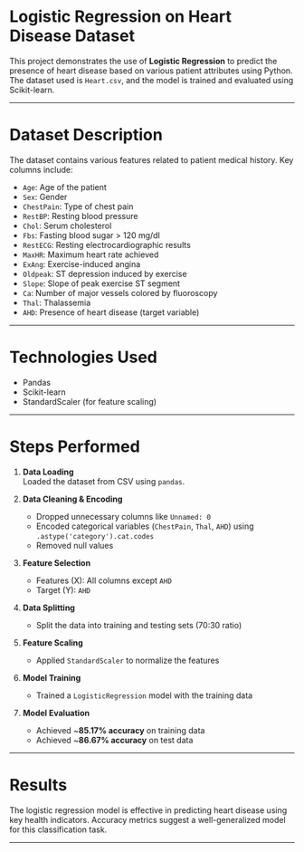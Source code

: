 #  Logistic Regression on Heart Disease Dataset

This project demonstrates the use of **Logistic Regression** to predict the presence of heart disease based on various patient attributes using Python. The dataset used is `Heart.csv`, and the model is trained and evaluated using Scikit-learn.

---

#  Dataset Description

The dataset contains various features related to patient medical history. Key columns include:

- `Age`: Age of the patient  
- `Sex`: Gender  
- `ChestPain`: Type of chest pain  
- `RestBP`: Resting blood pressure  
- `Chol`: Serum cholesterol  
- `Fbs`: Fasting blood sugar > 120 mg/dl  
- `RestECG`: Resting electrocardiographic results  
- `MaxHR`: Maximum heart rate achieved  
- `ExAng`: Exercise-induced angina  
- `Oldpeak`: ST depression induced by exercise  
- `Slope`: Slope of peak exercise ST segment  
- `Ca`: Number of major vessels colored by fluoroscopy  
- `Thal`: Thalassemia  
- `AHD`: Presence of heart disease (target variable)

---

#  Technologies Used
  
- Pandas  
- Scikit-learn    
- StandardScaler (for feature scaling)

---

#  Steps Performed

1. **Data Loading**  
   Loaded the dataset from CSV using `pandas`.

2. **Data Cleaning & Encoding**  
   - Dropped unnecessary columns like `Unnamed: 0`  
   - Encoded categorical variables (`ChestPain`, `Thal`, `AHD`) using `.astype('category').cat.codes`  
   - Removed null values

3. **Feature Selection**  
   - Features (X): All columns except `AHD`  
   - Target (Y): `AHD`

4. **Data Splitting**  
   - Split the data into training and testing sets (70:30 ratio)

5. **Feature Scaling**  
   - Applied `StandardScaler` to normalize the features

6. **Model Training**  
   - Trained a `LogisticRegression` model with the training data

7. **Model Evaluation**  
   - Achieved ~**85.17% accuracy** on training data  
   - Achieved ~**86.67% accuracy** on test data

---

#  Results

The logistic regression model is effective in predicting heart disease using key health indicators. Accuracy metrics suggest a well-generalized model for this classification task.

---
